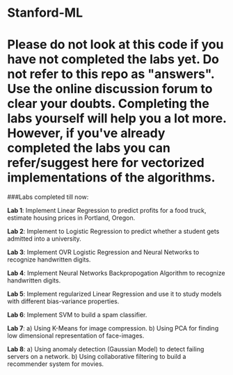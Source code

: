 # Stanford-ML
# Please do not look at this code if you have not completed the labs yet. Do not refer to this repo as "answers". Use the online discussion forum to clear your doubts. Completing the labs yourself will help you a lot more. However, if you've already completed the labs you can refer/suggest here for vectorized implementations of the algorithms.
###Labs completed till now:

__Lab 1__: Implement Linear Regression to predict profits for a food truck, estimate housing prices in Portland, Oregon.

__Lab 2__: Implement to Logistic Regression to predict whether a student gets admitted into a university.

__Lab 3__: Implement OVR Logistic Regression and Neural Networks to recognize handwritten digits.

__Lab 4__: Implement Neural Networks Backpropogation Algorithm to recognize handwritten digits.

__Lab 5__: Implement regularized Linear Regression and use it to study models with different bias-variance properties.

__Lab 6__: Implement SVM to build a spam classifier.

__Lab 7__: a) Using K-Means for image compression. b) Using PCA for finding low dimensional representation of face-images.

__Lab 8__: a) Using anomaly detection (Gaussian Model) to detect failing servers on a network. b) Using collaborative filtering to build a recommender system for movies.
